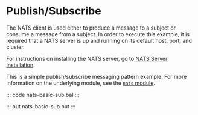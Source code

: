# Publish/Subscribe

The NATS client is used either to produce a message to a subject or consume a message from a subject. In order to execute this example, it is required that a NATS server is up and running on its default host, port, and cluster.

For instructions on installing the NATS server, go to [NATS Server Installation](https://docs.nats.io/nats-server/installation).

This is a simple publish/subscribe messaging pattern example. For more information on the underlying module, see the [`nats` module](https://lib.ballerina.io/ballerinax/nats/latest).

::: code nats-basic-sub.bal :::

::: out nats-basic-sub.out :::
